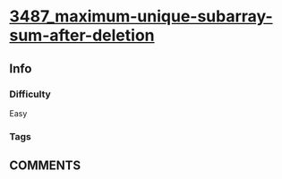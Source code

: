 # [3487_maximum-unique-subarray-sum-after-deletion](https://leetcode.com/problems/maximum-unique-subarray-sum-after-deletion)

## Info

### Difficulty

Easy

### Tags



## __COMMENTS__

> 
